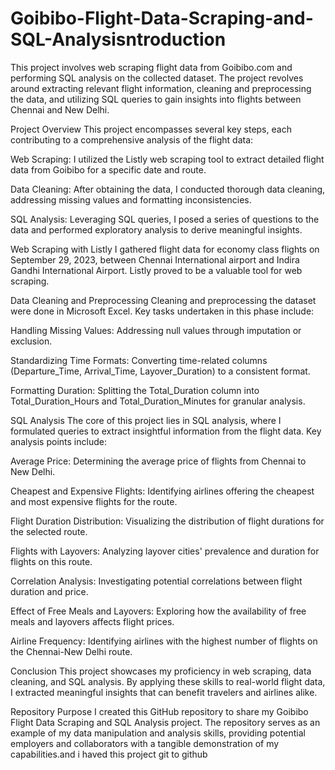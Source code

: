 # Goibibo-Flight-Data-Scraping-and-SQL-Analysisntroduction
This project involves web scraping flight data from Goibibo.com and performing SQL analysis on the collected dataset. The project revolves around extracting relevant flight information, cleaning and preprocessing the data, and utilizing SQL queries to gain insights into flights between Chennai and New Delhi.

Project Overview
This project encompasses several key steps, each contributing to a comprehensive analysis of the flight data:

Web Scraping: I utilized the Listly web scraping tool to extract detailed flight data from Goibibo for a specific date and route.

Data Cleaning: After obtaining the data, I conducted thorough data cleaning, addressing missing values and formatting inconsistencies.

SQL Analysis: Leveraging SQL queries, I posed a series of questions to the data and performed exploratory analysis to derive meaningful insights.

Web Scraping with Listly
I gathered flight data for economy class flights on September 29, 2023, between Chennai International airport and Indira Gandhi International Airport. Listly proved to be a valuable tool for web scraping.

Data Cleaning and Preprocessing
Cleaning and preprocessing the dataset were done in Microsoft Excel. Key tasks undertaken in this phase include:

Handling Missing Values: Addressing null values through imputation or exclusion.

Standardizing Time Formats: Converting time-related columns (Departure_Time, Arrival_Time, Layover_Duration) to a consistent format.

Formatting Duration: Splitting the Total_Duration column into Total_Duration_Hours and Total_Duration_Minutes for granular analysis.

SQL Analysis
The core of this project lies in SQL analysis, where I formulated queries to extract insightful information from the flight data. Key analysis points include:

Average Price: Determining the average price of flights from Chennai to New Delhi.

Cheapest and Expensive Flights: Identifying airlines offering the cheapest and most expensive flights for the route.

Flight Duration Distribution: Visualizing the distribution of flight durations for the selected route.

Flights with Layovers: Analyzing layover cities' prevalence and duration for flights on this route.

Correlation Analysis: Investigating potential correlations between flight duration and price.

Effect of Free Meals and Layovers: Exploring how the availability of free meals and layovers affects flight prices.

Airline Frequency: Identifying airlines with the highest number of flights on the Chennai-New Delhi route.

Conclusion
This project showcases my proficiency in web scraping, data cleaning, and SQL analysis. By applying these skills to real-world flight data, I extracted meaningful insights that can benefit travelers and airlines alike.

Repository Purpose
I created this GitHub repository to share my Goibibo Flight Data Scraping and SQL Analysis project. The repository serves as an example of my data manipulation and analysis skills, providing potential employers and collaborators with a tangible demonstration of my capabilities.and i haved this project git to github

